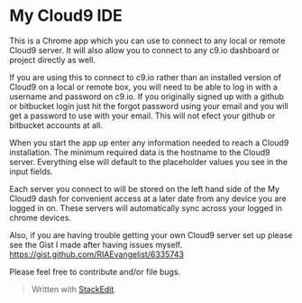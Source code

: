My Cloud9 IDE
========================
This is a Chrome app which you can use to connect to any local or remote Cloud9 server. It will also allow you to connect to any c9.io dashboard or project directly as well.

If you are using this to connect to c9.io rather than an installed version of Cloud9 on a local or remote box, you will need to be able to log in with a username and password on c9.io. If you originally signed up with a github or bitbucket login just hit the forgot password using your email and you will get a password to use with your email. This will not efect your github or bitbucket accounts at all.

When you start the app up enter any information needed to reach a Cloud9 installation. The minimum required data is the hostname to the Cloud9 server. Everything else will default to the placeholder values you see in the input fields.

Each server you connect to will be stored on the left hand side of the My Cloud9 dash for convenient access at a later date from any device you are logged in on. These servers will automatically sync across your logged in chrome devices.

Also, if you are having trouble getting your own Cloud9 server set up please see the Gist I made after having issues myself.
https://gist.github.com/RIAEvangelist/6335743

Please feel free to contribute and/or file bugs. 

> Written with [StackEdit](http://benweet.github.io/stackedit/).